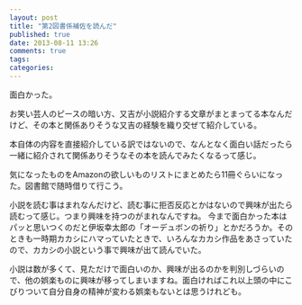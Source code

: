 ```yaml
---
layout: post
title: "第2図書係補佐を読んだ"
published: true
date: 2013-08-11 13:26
comments: true
tags: 
categories: 
---
```


面白かった。

お笑い芸人のピースの暗い方、又吉が小説紹介する文章がまとまってる本なんだけど、その本と関係ありそうな又吉の経験を織り交ぜて紹介している。

本自体の内容を直接紹介している訳ではないので、なんとなく面白い話だったら一緒に紹介されて関係ありそうなその本を読んでみたくなるって感じ。

気になったものをAmazonの欲しいものリストにまとめたら11冊ぐらいになった。図書館で随時借りて行こう。

小説を読む事はまれなんだけど、読む事に拒否反応とかはないので興味が出たら読むって感じ。つまり興味を持つのがまれなんですね。
今まで面白かった本はパッと思いつくのだと伊坂幸太郎の「オーデュボンの祈り」とかだろうか。そのときも一時期カカシにハマっていたときで、いろんなカカシ作品をあさっていたので、カカシの小説という事で興味が出て読んでいた。

小説は数が多くて、見ただけで面白いのか、興味が出るのかを判別しづらいので、他の娯楽ものに興味が移ってしまいますね。面白ければこれ以上頭の中にこびりついて自分自身の精神が変わる娯楽もないとは思うけれども。

